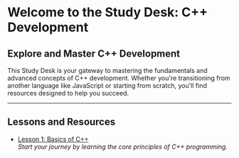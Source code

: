 # Welcome to the Study Desk: C++ Development

## Explore and Master C++ Development

This Study Desk is your gateway to mastering the fundamentals and advanced concepts of C++ development. Whether you're transitioning from another language like JavaScript or starting from scratch, you'll find resources designed to help you succeed.

---

## Lessons and Resources

- [Lesson 1: Basics of C++](/study-desk/technical-skills/cpp-development/lesson1_basics)  
  *Start your journey by learning the core principles of C++ programming.*
